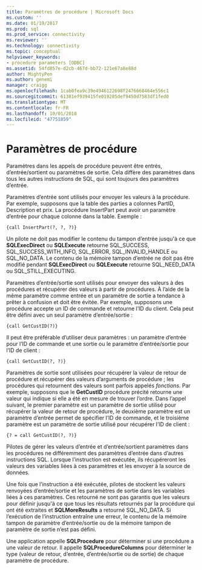 ```yaml
---
title: Paramètres de procédure | Microsoft Docs
ms.custom: ''
ms.date: 01/19/2017
ms.prod: sql
ms.prod_service: connectivity
ms.reviewer: ''
ms.technology: connectivity
ms.topic: conceptual
helpviewer_keywords:
- procedure parameters [ODBC]
ms.assetid: 54fd857e-d2cb-467d-bb72-121e67a8e88d
author: MightyPen
ms.author: genemi
manager: craigg
ms.openlocfilehash: 1cab0fea9c39e4946122698f2476668464e556c1
ms.sourcegitcommit: 61381ef939415fe019285def9450d7583df1fed0
ms.translationtype: MT
ms.contentlocale: fr-FR
ms.lasthandoff: 10/01/2018
ms.locfileid: "47751859"
---
```

# <a name="procedure-parameters"></a>Paramètres de procédure
Paramètres dans les appels de procédure peuvent être entrés, d’entrée/sortient ou paramètres de sortie. Cela diffère des paramètres dans tous les autres instructions de SQL, qui sont toujours des paramètres d’entrée.  
  
 Paramètres d’entrée sont utilisés pour envoyer les valeurs à la procédure. Par exemple, supposons que la table des parties a colonnes PartID, Description et prix. La procédure InsertPart peut avoir un paramètre d’entrée pour chaque colonne dans la table. Exemple :  
  
```  
{call InsertPart(?, ?, ?)}  
```  
  
 Un pilote ne doit pas modifier le contenu du tampon d’entrée jusqu'à ce que **SQLExecDirect** ou **SQLExecute** retourne SQL_SUCCESS, SQL_SUCCESS_WITH_INFO, SQL_ERROR, SQL_INVALID_HANDLE ou SQL_NO_DATA. Le contenu de la mémoire tampon d’entrée ne doit pas être modifié pendant **SQLExecDirect** ou **SQLExecute** retourne SQL_NEED_DATA ou SQL_STILL_EXECUTING.  
  
 Paramètres d’entrée/sortie sont utilisés pour envoyer des valeurs à des procédures et récupérer des valeurs à partir de procédures. À l’aide de la même paramètre comme entrée et un paramètre de sortie a tendance à prêter à confusion et doit être évitée. Par exemple, supposons une procédure accepte un ID de commande et retourne l’ID du client. Cela peut être défini avec un seul paramètre d’entrée/sortie :  
  
```  
{call GetCustID(?)}  
```  
  
 Il peut être préférable d’utiliser deux paramètres : un paramètre d’entrée pour l’ID de commande et une sortie ou le paramètre d’entrée/sortie pour l’ID de client :  
  
```  
{call GetCustID(?, ?)}  
```  
  
 Paramètres de sortie sont utilisées pour récupérer la valeur de retour de procédure et récupérer des valeurs d’arguments de procédure ; les procédures qui retournent des valeurs sont parfois appelés *fonctions*. Par exemple, supposons que le **GetCustID** procédure précité retourne une valeur qui indique si elle a été en mesure de trouver l’ordre. Dans l’appel suivant, le premier paramètre est un paramètre de sortie utilisé pour récupérer la valeur de retour de procédure, le deuxième paramètre est un paramètre d’entrée permet de spécifier l’ID de commande, et le troisième paramètre est un paramètre de sortie utilisé pour récupérer l’ID de client :  
  
```  
{? = call GetCustID(?, ?)}  
```  
  
 Pilotes de gérer les valeurs d’entrée et d’entrée/sortient paramètres dans les procédures ne différemment des paramètres d’entrée dans d’autres instructions SQL. Lorsque l’instruction est exécutée, ils récupéreront les valeurs des variables liées à ces paramètres et les envoyer à la source de données.  
  
 Une fois que l’instruction a été exécutée, pilotes de stockent les valeurs renvoyées d’entrée/sortie et les paramètres de sortie dans les variables liées à ces paramètres. Ces retourné ne sont pas garantis que les valeurs pour définir jusqu'à ce que tous les résultats retournés par la procédure qui ont été extraites et **SQLMoreResults** a retourné SQL_NO_DATA. Si l’exécution de l’instruction entraîne une erreur, le contenu de la mémoire tampon de paramètre d’entrée/sortie ou de la mémoire tampon de paramètre de sortie n’est pas défini.  
  
 Une application appelle **SQLProcedure** pour déterminer si une procédure a une valeur de retour. Il appelle **SQLProcedureColumns** pour déterminer le type (valeur de retour, d’entrée, d’entrée/sortie ou de sortie) de chaque paramètre de procédure.

